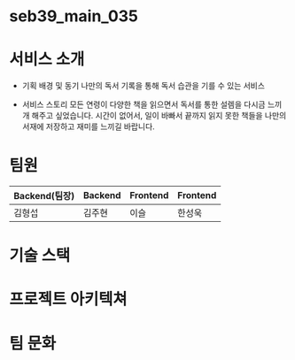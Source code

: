 # seb39_main_035

# 서비스 소개 
- 기획 배경 및 동기 
나만의 독서 기록을 통해 독서 습관을 기를 수 있는 서비스

- 서비스 스토리
모든 연령이 다양한 책을 읽으면서 독서를 통한 설렘을 다시금 느끼개 해주고 싶었습니다.
시간이 없어서, 일이 바빠서 끝까지 읽지 못한 책들을 나만의 서재에 저장하고 재미를 느끼길 바랍니다.

# 팀원

Backend(팀장) | Backend | Frontend | Frontend
--|--|--|--
김형섭 | 김주현 | 이슬 | 한성욱

# 기술 스택
# 프로젝트 아키텍쳐
# 팀 문화
